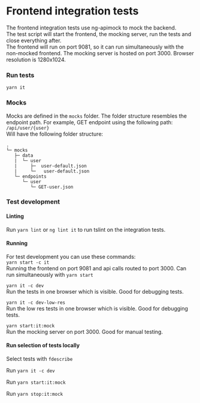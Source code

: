 # Frontend integration tests
The frontend integration tests use ng-apimock to mock the backend.  
The test script will start the frontend, the mocking server, run the tests and close everything after.  
The frontend will run on port 9081, so it can run simultaneously with the non-mocked frontend.
The mocking server is hosted on port 3000.
Browser resolution is 1280x1024.

### Run tests
`yarn it`

### Mocks
Mocks are defined in the `mocks` folder. The folder structure resembles the endpoint path.
For example, GET endpoint using the following path:  
`/api/user/{user}`  
Will have the following folder structure:
```
.
└─ mocks
   ├─ data
   |  └─ user
   |     ├─  user-default.json
   |     └─   user-default.json
   └─ endpoints
      └─ user
         └─ GET-user.json 
```

### Test development

#### Linting
Run `yarn lint` or `ng lint it` to run tslint on the integration tests.  

#### Running
For test development you can use these commands:  
`yarn start -c it`  
Running the frontend on port 9081 and api calls routed to port 3000. Can run simultaneously with `yarn start`  

`yarn it -c dev`  
Run the tests in one browser which is visible. Good for debugging tests.  

`yarn it -c dev-low-res`  
Run the low res tests in one browser which is visible. Good for debugging tests.

`yarn start:it:mock`  
Run the mocking server on port 3000. Good for manual testing.

#### Run selection of tests locally
Select tests with `fdescribe`

Run `yarn it -c dev` 

Run `yarn start:it:mock`

Run `yarn stop:it:mock`
